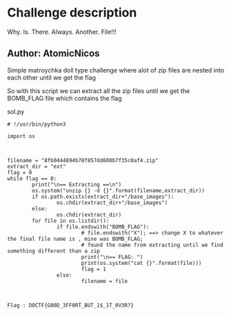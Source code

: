 # Challenge description

Why. Is. There. Always. Another. File!!!

Author: AtomicNicos
-----------------------------------------------------------

Simple matroychka doll type challenge where alot of zip files are nested into each other until we get the flag

So with this script we can extract all the zip files until we get the BOMB_FLAG file which contains the flag

sol.py

```python3
# !/usr/bin/python3

import os



filename = "8fb0444894b78f857dd600b7f35c0af4.zip"
extract_dir = "ext"
flag = 0
while flag == 0:
        print("\n== Extracting ==\n")
        os.system("unzip {} -d {}".format(filename,extract_dir))
        if os.path.exists(extract_dir+"/base_images"):
                os.chdir(extract_dir+"/base_images")
        else:
                os.chdir(extract_dir)
        for file in os.listdir():
                if file.endswith("BOMB_FLAG"): 
                        # file.endswith("X"); ==> change X to whatever the final file name is , mine was BOMB_FLAG; 
                        # found the name from extracting until we find something different than a zip
                        print("\n== FLAG: ")
                        print(os.system("cat {}".format(file)))
                        flag = 1
                else:
                        filename = file



```

``` Flag : DOCTF{G00D_3FF0RT_BUT_1$_1T_0V3R?} ```

```

